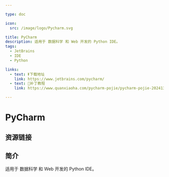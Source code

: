 ```yaml
---

type: doc

icon:
  src: /image/logo/Pycharm.svg

title: PyCharm
description: 适用于 数据科学 和 Web 开发的 Python IDE。
tags:
  - JetBrains
  - IDE
  - Python

links:
  - text: ⏬下载地址
    link: https://www.jetbrains.com/pycharm/
  - text: 🚧补丁教程
    link: https://www.quanxiaoha.com/pycharm-pojie/pycharm-pojie-202413.html

---
```


<ShowLogo />

# PyCharm

<ShowTags />

<ShowBreadcrumb />

## 资源链接

<ShowLinks />

## 简介

适用于 数据科学 和 Web 开发的 Python IDE。
